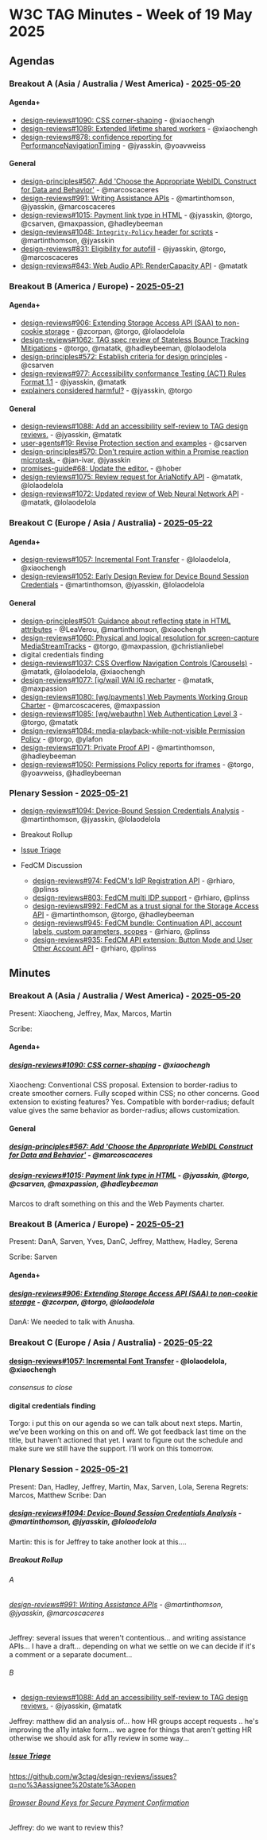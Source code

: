 # W3C TAG Minutes - Week of 19 May 2025

## Agendas

### Breakout A (Asia / Australia / West America) - [2025-05-20](https://www.timeanddate.com/worldclock/converter.html?iso=20250520T030000&p1=224&p2=43&p3=136&p4=195&p5=33&p6=248&p7=240)
#### Agenda+
* [design-reviews#1090: CSS corner-shaping](https://github.com/w3ctag/design-reviews/issues/1090) - @xiaochengh
* [design-reviews#1089: Extended lifetime shared workers](https://github.com/w3ctag/design-reviews/issues/1089) - @xiaochengh
* [design-reviews#878: confidence reporting for PerformanceNavigationTiming](https://github.com/w3ctag/design-reviews/issues/878) - @jyasskin, @yoavweiss
#### General
* [design-principles#567: Add 'Choose the Appropriate WebIDL Construct for Data and Behavior'](https://github.com/w3ctag/design-principles/pull/567) - @marcoscaceres
* [design-reviews#991: Writing Assistance APIs](https://github.com/w3ctag/design-reviews/issues/991) - @martinthomson, @jyasskin, @marcoscaceres
* [design-reviews#1015: Payment link type in HTML](https://github.com/w3ctag/design-reviews/issues/1015) - @jyasskin, @torgo, @csarven, @maxpassion, @hadleybeeman
* [design-reviews#1048: `Integrity-Policy` header for scripts](https://github.com/w3ctag/design-reviews/issues/1048) - @martinthomson, @jyasskin
* [design-reviews#831: Eligibility for autofill](https://github.com/w3ctag/design-reviews/issues/831) - @jyasskin, @torgo, @marcoscaceres
* [design-reviews#843: Web Audio API: RenderCapacity API](https://github.com/w3ctag/design-reviews/issues/843) - @matatk


### Breakout B (America / Europe) - [2025-05-21](https://www.timeanddate.com/worldclock/converter.html?iso=20250521T170000&p1=224&p2=43&p3=136&p4=195&p5=33&p6=248&p7=240)
#### Agenda+
* [design-reviews#906: Extending Storage Access API (SAA) to non-cookie storage](https://github.com/w3ctag/design-reviews/issues/906) - @zcorpan, @torgo, @lolaodelola
* [design-reviews#1062: TAG spec review of Stateless Bounce Tracking Mitigations](https://github.com/w3ctag/design-reviews/issues/1062) - @torgo, @matatk, @hadleybeeman, @lolaodelola
* [design-principles#572: Establish criteria for design principles](https://github.com/w3ctag/design-principles/issues/572) - @csarven
* [design-reviews#977: Accessibility conformance Testing (ACT) Rules Format 1.1](https://github.com/w3ctag/design-reviews/issues/977) - @jyasskin, @matatk
* [explainers considered harmful?](https://github.com/w3ctag/explainer-explainer/issues/19) - @jyasskin, @torgo
#### General
* [design-reviews#1088: Add an accessibility self-review to TAG design reviews.](https://github.com/w3ctag/design-reviews/pull/1088) - @jyasskin, @matatk
* [user-agents#19: Revise Protection section and examples](https://github.com/w3ctag/user-agents/pull/19) - @csarven
* [design-principles#570: Don't require action within a Promise reaction microtask.](https://github.com/w3ctag/design-principles/pull/570) - @jan-ivar, @jyasskin
* [promises-guide#68: Update the editor.](https://github.com/w3ctag/promises-guide/pull/68) - @hober
* [design-reviews#1075: Review request for AriaNotify API](https://github.com/w3ctag/design-reviews/issues/1075) - @matatk, @lolaodelola
* [design-reviews#1072: Updated review of Web Neural Network API](https://github.com/w3ctag/design-reviews/issues/1072) - @matatk, @lolaodelola

### Breakout C (Europe / Asia / Australia) - [2025-05-22](https://www.timeanddate.com/worldclock/converter.html?iso=20250522T090000&p1=224&p2=43&p3=136&p4=195&p5=33&p6=248&p7=240)
#### Agenda+
* [design-reviews#1057: Incremental Font Transfer](https://github.com/w3ctag/design-reviews/issues/1057) - @lolaodelola, @xiaochengh
* [design-reviews#1052: Early Design Review for Device Bound Session Credentials](https://github.com/w3ctag/design-reviews/issues/1052) - @martinthomson, @jyasskin, @lolaodelola
#### General
* [design-principles#501: Guidance about reflecting state in HTML attributes](https://github.com/w3ctag/design-principles/pull/501) - @LeaVerou, @martinthomson, @xiaochengh
* [design-reviews#1060: Physical and logical resolution for screen-capture MediaStreamTracks](https://github.com/w3ctag/design-reviews/issues/1060) - @torgo, @maxpassion, @christianliebel
* digital credentials finding
* [design-reviews#1037: CSS Overflow Navigation Controls (Carousels)](https://github.com/w3ctag/design-reviews/issues/1037) - @matatk, @lolaodelola, @xiaochengh
* [design-reviews#1077: [ig/wai] WAI IG recharter](https://github.com/w3ctag/design-reviews/issues/1077) - @matatk, @maxpassion
* [design-reviews#1080: [wg/payments] Web Payments Working Group Charter](https://github.com/w3ctag/design-reviews/issues/1080) - @marcoscaceres, @maxpassion
* [design-reviews#1085: [wg/webauthn] Web Authentication Level 3](https://github.com/w3ctag/design-reviews/issues/1085) - @torgo, @matatk
* [design-reviews#1084: media-playback-while-not-visible Permission Policy](https://github.com/w3ctag/design-reviews/issues/1084) - @torgo, @ylafon
* [design-reviews#1071: Private Proof API](https://github.com/w3ctag/design-reviews/issues/1071) - @martinthomson, @hadleybeeman
* [design-reviews#1050: Permissions Policy reports for iframes](https://github.com/w3ctag/design-reviews/issues/1050) - @torgo, @yoavweiss, @hadleybeeman


### Plenary Session - [2025-05-21](https://www.timeanddate.com/worldclock/converter.html?iso=20250522T130000&p1=224&p2=43&p3=136&p4=195&p5=33&p6=248&p7=240)
* [design-reviews#1094: Device-Bound Session Credentials Analysis](https://github.com/w3ctag/design-reviews/pull/1094) - @martinthomson, @jyasskin, @lolaodelola
* Breakout Rollup
* [Issue Triage](https://github.com/w3ctag/design-reviews/issues?q=is%3Aissue+is%3Aopen+label%3A%22Progress%3A+untriaged%22)

* FedCM Discussion
  * [design-reviews#974: FedCM's IdP Registration API](https://github.com/w3ctag/design-reviews/issues/974) - @rhiaro, @plinss
  * [design-reviews#803: FedCM multi IDP support](https://github.com/w3ctag/design-reviews/issues/803) - @rhiaro, @plinss
  * [design-reviews#992: FedCM as a trust signal for the Storage Access API](https://github.com/w3ctag/design-reviews/issues/992) - @martinthomson, @torgo, @hadleybeeman
  * [design-reviews#945: FedCM bundle: Continuation API, account labels, custom parameters, scopes](https://github.com/w3ctag/design-reviews/issues/945) - @rhiaro, @plinss
  * [design-reviews#935: FedCM API extension: Button Mode and User Other Account API](https://github.com/w3ctag/design-reviews/issues/935) - @rhiaro, @plinss

## Minutes

### Breakout A (Asia / Australia / West America) - [2025-05-20](https://www.timeanddate.com/worldclock/converter.html?iso=20250520T030000&p1=224&p2=43&p3=136&p4=195&p5=33&p6=248&p7=240)

Present: Xiaocheng, Jeffrey, Max, Marcos, Martin

Scribe:

#### Agenda+
##### [design-reviews#1090: CSS corner-shaping](https://github.com/w3ctag/design-reviews/issues/1090) - @xiaochengh

Xiaocheng: Conventional CSS proposal. Extension to border-radius to create smoother corners. Fully scoped within CSS; no other concerns. Good extension to existing features? Yes. Compatible with border-radius; default value gives the same behavior as border-radius; allows customization.


#### General
##### [design-principles#567: Add 'Choose the Appropriate WebIDL Construct for Data and Behavior'](https://github.com/w3ctag/design-principles/pull/567) - @marcoscaceres
##### [design-reviews#1015: Payment link type in HTML](https://github.com/w3ctag/design-reviews/issues/1015) - @jyasskin, @torgo, @csarven, @maxpassion, @hadleybeeman

Marcos to draft something on this and the Web Payments charter.


### Breakout B (America / Europe) - [2025-05-21](https://www.timeanddate.com/worldclock/converter.html?iso=20250521T170000&p1=224&p2=43&p3=136&p4=195&p5=33&p6=248&p7=240)

Present: DanA, Sarven, Yves, DanC, Jeffrey, Matthew, Hadley, Serena

Scribe: Sarven

#### Agenda+
##### [design-reviews#906: Extending Storage Access API (SAA) to non-cookie storage](https://github.com/w3ctag/design-reviews/issues/906) - @zcorpan, @torgo, @lolaodelola

DanA: We needed to talk with Anusha.


### Breakout C (Europe / Asia / Australia) - [2025-05-22](https://www.timeanddate.com/worldclock/converter.html?iso=20250522T090000&p1=224&p2=43&p3=136&p4=195&p5=33&p6=248&p7=240)

#### [design-reviews#1057: Incremental Font Transfer](https://github.com/w3ctag/design-reviews/issues/1057) - @lolaodelola, @xiaochengh

*consensus to close*

#### digital credentials finding

Torgo: i put this on our agenda so we can talk about next steps. Martin, we’ve been working on this on and off. We got feedback last time on the title, but haven’t actioned that yet. I want to figure out the schedule and make sure we still have the support. I’ll work on this tomorrow.


### Plenary Session - [2025-05-21](https://www.timeanddate.com/worldclock/converter.html?iso=20250522T130000&p1=224&p2=43&p3=136&p4=195&p5=33&p6=248&p7=240)

Present: Dan, Hadley, Jeffrey, Martin, Max, Sarven, Lola, Serena
Regrets: Marcos, Matthew
Scribe: Dan

##### [design-reviews#1094: Device-Bound Session Credentials Analysis](https://github.com/w3ctag/design-reviews/pull/1094) - @martinthomson, @jyasskin, @lolaodelola

Martin: this is for Jeffrey to take another look at this....

##### Breakout Rollup

###### A

###### [design-reviews#991: Writing Assistance APIs](https://github.com/w3ctag/design-reviews/issues/991) - @martinthomson, @jyasskin, @marcoscaceres

Jeffrey: several issues that weren't contentious... and writing assistance APIs... I have a draft...  depending on what we settle on we can decide if it's a comment or a separate document...

###### B

* [design-reviews#1088: Add an accessibility self-review to TAG design reviews.](https://github.com/w3ctag/design-reviews/pull/1088) - @jyasskin, @matatk

Jeffrey: matthew did an analysis of... how HR groups accept requests .. he's improving the a11y intake form... we agree for things that aren't getting HR otherwise we should ask for a11y review in some way...

##### [Issue Triage](https://github.com/w3ctag/design-reviews/issues?q=is%3Aissue+is%3Aopen+label%3A%22Progress%3A+untriaged%22)

https://github.com/w3ctag/design-reviews/issues?q=no%3Aassignee%20state%3Aopen



###### [Browser Bound Keys for Secure Payment Confirmation](https://github.com/w3ctag/design-reviews/issues/1097)

Jeffrey: do we want to review this?
